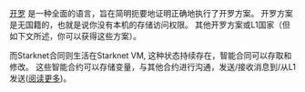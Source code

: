 [开罗](https://medium.com/starkware/hello-cairo-3cb43b13b209) 是一种全面的语言，旨在简明扼要地证明正确地执行了开罗方案。 开罗方案是无国籍的，也就是说你没有本机的存储访问权限。 其他开罗方案或L1国家（但如下文所述，你可以获得这些方案）。 

而Starknet合同则生活在Starknet VM, 这种状态持续存在，智能合同可以存取和修改。 这些智能合约可以存储变量，与其他合约进行沟通，发送/接收消息到/从L1发送([阅读更多](https://www.cairo-lang.org/docs/hello_starknet/index.html))。